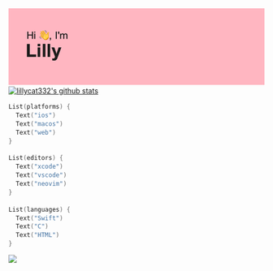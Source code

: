 <img src="header.png">

<a href="https://github.com/lillycat332">
  <img src="https://github-readme-stats.vercel.app/api?username=lillycat332&hide_border=true&show_icons=true" alt="lillycat332's github stats">
</a>

```swift
List(platforms) {
  Text("ios")
  Text("macos")
  Text("web")
}

List(editors) {
  Text("xcode")
  Text("vscode")
  Text("neovim")
}

List(languages) {
  Text("Swift")
  Text("C")
  Text("HTML")
}
```

<p1 align="center">
  <img src="https://user-images.githubusercontent.com/54189319/144992309-c0352d4a-4135-4eaa-af32-a7f75262a71c.png">
</p1>
